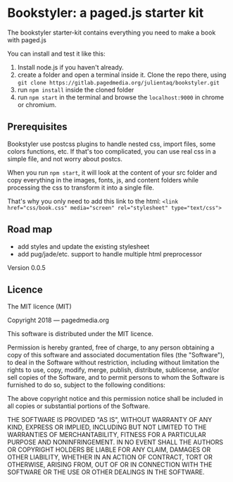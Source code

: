 # Bookstyler: a paged.js starter kit

The bookstyler starter-kit contains everything you need to make a book with paged.js

You can install and test it like this:

1. Install node.js if you haven't already.
1. create a folder and open a terminal inside it. Clone the repo there, using `git clone https://gitlab.pagedmedia.org/julientaq/bookstyler.git`
1. run `npm install` inside the cloned folder
1. run `npm start` in the terminal and browse the `localhost:9000` in chrome or chromium.



## Prerequisites

Bookstyler use postcss plugins to handle nested css, import files, some colors functions, etc. If that's too complicated, you can use real css in a simple file, and not worry about postcs.

When you run `npm start`, it will look at the content of your src folder and copy everything in the images, fonts, js, and content folders while processing the css to transform it into a single file.

That's why you only need to add this link to the html:
`<link href="css/book.css" media="screen" rel="stylesheet" type="text/css">`


## Road map

- add styles and update the existing stylesheet
- add pug/jade/etc. support to handle multiple html preprocessor

Version 0.0.5

## Licence


The MIT licence (MIT)

Copyright 2018 — pagedmedia.org

This software is distributed under the MIT licence.

Permission is hereby granted, free of charge, to any person obtaining a copy of this software and associated documentation files (the "Software"), to deal in the Software without restriction, including without limitation the rights to use, copy, modify, merge, publish, distribute, sublicense, and/or sell copies of the Software, and to permit persons to whom the Software is furnished to do so, subject to the following conditions:

The above copyright notice and this permission notice shall be included in all copies or substantial portions of the Software.

THE SOFTWARE IS PROVIDED "AS IS", WITHOUT WARRANTY OF ANY KIND, EXPRESS OR IMPLIED, INCLUDING BUT NOT LIMITED TO THE WARRANTIES OF MERCHANTABILITY, FITNESS FOR A PARTICULAR PURPOSE AND NONINFRINGEMENT. IN NO EVENT SHALL THE AUTHORS OR COPYRIGHT HOLDERS BE LIABLE FOR ANY CLAIM, DAMAGES OR OTHER LIABILITY, WHETHER IN AN ACTION OF CONTRACT, TORT OR OTHERWISE, ARISING FROM, OUT OF OR IN CONNECTION WITH THE SOFTWARE OR THE USE OR OTHER DEALINGS IN THE SOFTWARE.
